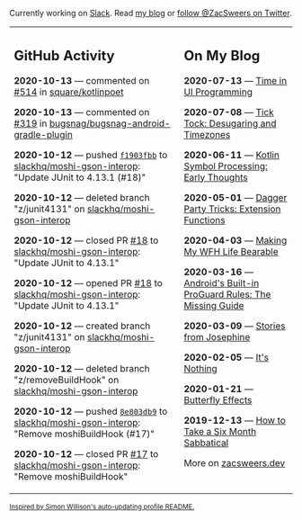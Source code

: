 Currently working on [Slack](https://slack.com/). Read [my blog](https://zacsweers.dev/) or [follow @ZacSweers on Twitter](https://twitter.com/ZacSweers).

<table><tr><td valign="top" width="60%">

## GitHub Activity
<!-- githubActivity starts -->
**2020-10-13** — commented on [#514](https://github.com/square/kotlinpoet/pull/514#issuecomment-707953337) in [square/kotlinpoet](https://api.github.com/repos/square/kotlinpoet)

**2020-10-13** — commented on [#319](https://github.com/bugsnag/bugsnag-android-gradle-plugin/issues/319#issuecomment-707550255) in [bugsnag/bugsnag-android-gradle-plugin](https://api.github.com/repos/bugsnag/bugsnag-android-gradle-plugin)

**2020-10-12** — pushed [`f1903fbb`](https://github.com/slackhq/moshi-gson-interop/commit/f1903fbb39d067e3848d9b97cbb1205027bd5d3c) to [slackhq/moshi-gson-interop](https://api.github.com/repos/slackhq/moshi-gson-interop): "Update JUnit to 4.13.1 (#18)"

**2020-10-12** — deleted branch "z/junit4131" on [slackhq/moshi-gson-interop](https://api.github.com/repos/slackhq/moshi-gson-interop)

**2020-10-12** — closed PR [#18](https://api.github.com/repos/slackhq/moshi-gson-interop/pulls/18) to [slackhq/moshi-gson-interop](https://api.github.com/repos/slackhq/moshi-gson-interop): "Update JUnit to 4.13.1"

**2020-10-12** — opened PR [#18](https://api.github.com/repos/slackhq/moshi-gson-interop/pulls/18) to [slackhq/moshi-gson-interop](https://api.github.com/repos/slackhq/moshi-gson-interop): "Update JUnit to 4.13.1"

**2020-10-12** — created branch "z/junit4131" on [slackhq/moshi-gson-interop](https://api.github.com/repos/slackhq/moshi-gson-interop)

**2020-10-12** — deleted branch "z/removeBuildHook" on [slackhq/moshi-gson-interop](https://api.github.com/repos/slackhq/moshi-gson-interop)

**2020-10-12** — pushed [`8e803db9`](https://github.com/slackhq/moshi-gson-interop/commit/8e803db9848468eef676dc0bfb082f5f0765d19a) to [slackhq/moshi-gson-interop](https://api.github.com/repos/slackhq/moshi-gson-interop): "Remove moshiBuildHook (#17)"

**2020-10-12** — closed PR [#17](https://api.github.com/repos/slackhq/moshi-gson-interop/pulls/17) to [slackhq/moshi-gson-interop](https://api.github.com/repos/slackhq/moshi-gson-interop): "Remove moshiBuildHook"
<!-- githubActivity ends -->
</td><td valign="top" width="40%">

## On My Blog
<!-- blog starts -->
**2020-07-13** — [Time in UI Programming](https://www.zacsweers.dev/time-in-ui/)

**2020-07-08** — [Tick Tock: Desugaring and Timezones](https://www.zacsweers.dev/ticktock-desugaring-timezones/)

**2020-06-11** — [Kotlin Symbol Processing: Early Thoughts](https://www.zacsweers.dev/kotlin-symbol-processor-early-thoughts/)

**2020-05-01** — [Dagger Party Tricks: Extension Functions](https://www.zacsweers.dev/dagger-party-tricks-extension-functions/)

**2020-04-03** — [Making My WFH Life Bearable](https://www.zacsweers.dev/making-wfh-life-bearable/)

**2020-03-16** — [Android's Built-in ProGuard Rules: The Missing Guide](https://www.zacsweers.dev/android-proguard-rules/)

**2020-03-09** — [Stories from Josephine](https://www.zacsweers.dev/stories-from-josephine/)

**2020-02-05** — [It's Nothing](https://www.zacsweers.dev/its-nothing/)

**2020-01-21** — [Butterfly Effects](https://www.zacsweers.dev/butterfly-effects/)

**2019-12-13** — [How to Take a Six Month Sabbatical](https://www.zacsweers.dev/how-to-take-a-six-month-sabbatical/)
<!-- blog ends -->
More on [zacsweers.dev](https://zacsweers.dev/)
</td></tr></table>

<sub><a href="https://simonwillison.net/2020/Jul/10/self-updating-profile-readme/">Inspired by Simon Willison's auto-updating profile README.</a></sub>